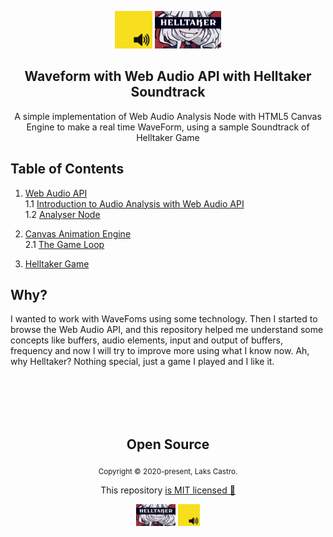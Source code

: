 <p align="center">
  <img src="/src/assets/web.png" height="60" alt="Web Audio">
  <img src="/src/assets/taker.jpg" height="60" alt="Web Audio">
</p>
<h2 align="center">Waveform with Web Audio API with Helltaker Soundtrack</h2>
<p align="center">A simple implementation of Web Audio Analysis Node with HTML5 Canvas Engine to make a real time WaveForm, using a sample Soundtrack of Helltaker Game</p>


## Table of Contents
1. [Web Audio API](https://developer.mozilla.org/pt-BR/docs/Web/API/API_Web_Audio)  
  1.1 [Introduction to Audio Analysis with Web Audio API](http://ianreah.com/2013/02/28/Real-time-analysis-of-streaming-audio-data-with-Web-Audio-API.html)  
  1.2 [Analyser Node](https://developer.mozilla.org/en-US/docs/Web/API/AnalyserNode)
  
2. [Canvas Animation Engine](https://developer.mozilla.org/pt-BR/docs/Web/HTML/Canvas)  
  2.1 [The Game Loop](https://gameprogrammingpatterns.com/game-loop.html)
  
3. [Helltaker Game](https://store.steampowered.com/agecheck/app/1289310/)

## Why?
I wanted to work with WaveFoms using some technology. Then I started to browse the Web Audio API, and this repository helped me understand some concepts like buffers, audio elements, input and output of buffers, frequency and now I will try to improve more using what I know now. Ah, why Helltaker? Nothing special, just a game I played and I like it.

<br>
<br>
<br>
<br>

<h2 align="center">
  Open Source
</h2>
<p align="center">
  <sub>Copyright © 2020-present, Laks Castro.</sub>
</p>
<p align="center">This repository <a href="https://github.com/LaksCastro/helltaker-player/blob/master/LICENSE.md">is MIT licensed 💖</a></p>
<p align="center">
  <img src="./src/assets/taker.jpg" height="35" />
  <img src="./src/assets/web.png" height="35" />
</p>
